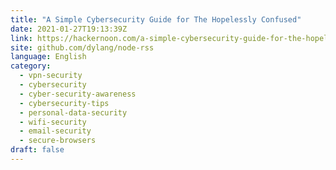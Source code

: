 ```yaml
---
title: "A Simple Cybersecurity Guide for The Hopelessly Confused"
date: 2021-01-27T19:13:39Z
link: https://hackernoon.com/a-simple-cybersecurity-guide-for-the-hopelessly-confused-h69831w3?source=rss&utm_medium=RSS&utm_source=news.12bit.vn
site: github.com/dylang/node-rss
language: English
category:
  - vpn-security
  - cybersecurity
  - cyber-security-awareness
  - cybersecurity-tips
  - personal-data-security
  - wifi-security
  - email-security
  - secure-browsers
draft: false
---
```

